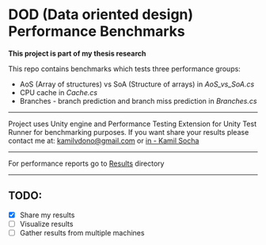 # DOD (Data oriented design) Performance Benchmarks

__This project is part of my thesis research__

This repo contains benchmarks which tests three performance groups:
* AoS (Array of structures) vs SoA (Structure of arrays) in _AoS_vs_SoA.cs_
* CPU cache in _Cache.cs_
* Branches - branch prediction and branch miss prediction in _Branches.cs_
___
Project uses Unity engine and Performance Testing Extension for Unity Test Runner for benchmarking purposes.
If you want share your results please contact me at: kamilvdono@gmail.com or [in - Kamil Socha](https://www.linkedin.com/in/kamil-socha/)
___
For performance reports go to [Results](Results/) directory
___
## TODO:
- [x] Share my results
- [ ] Visualize results
- [ ] Gather results from multiple machines